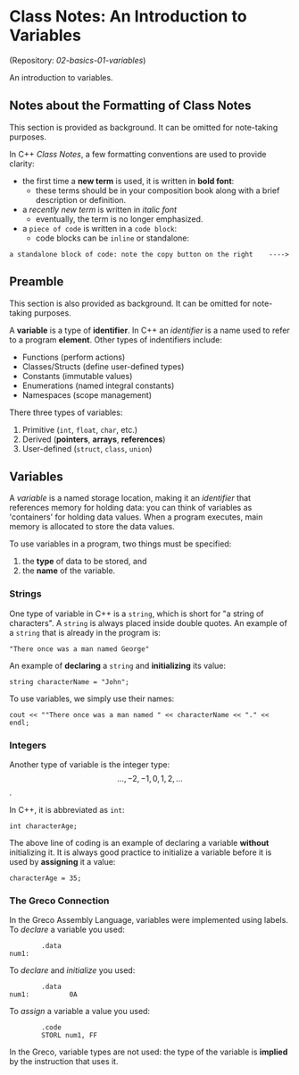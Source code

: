 # Class Notes: An Introduction to Variables
(Repository: _02-basics-01-variables_)

An introduction to variables.

## Notes about the Formatting of Class Notes
This section is provided as background. It can be omitted for note-taking purposes.

In C++ _Class Notes_, a few formatting conventions are used to provide clarity:
- the first time a __new term__ is used, it is written in __bold font__:
  - these terms should be in your composition book along with a brief description or definition.
- a _recently new term_ is written in _italic font_
  - eventually, the term is no longer emphasized.
- a `piece of code` is written in a `code block`:
  - code blocks can be `inline` or standalone:
```
a standalone block of code: note the copy button on the right    ---->
```

## Preamble
This section is also provided as background. It can be omitted for note-taking purposes.

A __variable__ is a type of __identifier__. In C++ an _identifier_ is a name used to refer to a program __element__. Other types of indentifiers include:
- Functions (perform actions)
- Classes/Structs (define user-defined types)
- Constants (immutable values)
- Enumerations (named integral constants)
- Namespaces (scope management)

There three types of variables:
1. Primitive (`int`, `float`, `char`, etc.)
2. Derived (__pointers__, __arrays__, __references__)
3. User-defined (`struct`, `class`, `union`)

## Variables
A _variable_ is a named storage location, making it an _identifier_ that references memory for holding data: you can think of variables as 'containers' for holding data values. When a program executes, main memory is allocated to store the data values.

To use variables in a program, two things must be specified:
  1. the __type__ of data to be stored, and
  2. the __name__ of the variable.
 
### Strings
One type of variable in C++ is a `string`, which is short for "a string of characters". A `string` is always placed inside double quotes. An example of a `string` that is already in the program is:

```
"There once was a man named George"
```

An example of __declaring__ a `string` and __initializing__ its value:

```
string characterName = "John";
```

To use variables, we simply use their names:

```
cout << ""There once was a man named " << characterName << "." << endl;
```

### Integers
Another type of variable is the integer type: $$\dots, -2, -1, 0, 1, 2, \dots$$.

In C++, it is abbreviated as `int`:

```
int characterAge;
```
The above line of coding is an example of declaring a variable __without__ initializing it.
It is always good practice to initialize a variable before it is used by __assigning__ it a value:

```
characterAge = 35;
```

### The Greco Connection
In the Greco Assembly Language, variables were implemented using labels. To _declare_ a variable you used:
```
        .data
num1:
```
To _declare_ and _initialize_ you used:
```
        .data
num1:          0A
```
To _assign_ a variable a value you used:
```
        .code
        STORL num1, FF
```

In the Greco, variable types are not used: the type of the variable is __implied__ by the instruction that uses it.
